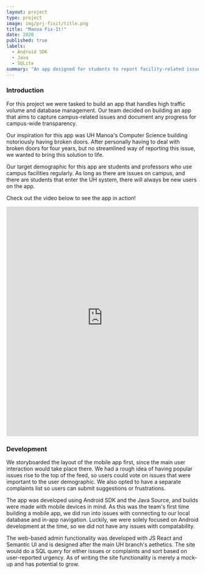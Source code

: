 ```yaml
---
layout: project
type: project
image: img/prj-fixit/title.png
title: "Manoa Fix-It!"
date: 2020
published: true
labels:
  - Android SDK
  - Java
  - SQLite
summary: "An app designed for students to report facility-related issues. A final project for ICS 414."
---
```


### Introduction
For this project we were tasked to build an app that handles high traffic volume and database management. Our team decided on building an app that aims to capture campus-related issues and document any progress for campus-wide transparency. 

Our inspiration for this app was UH Manoa's Computer Science building notoriously having broken doors. After personally having to deal with broken doors for four years, but no streamlined way of reporting this issue, we wanted to bring this solution to life.

Our target demographic for this app are students and professors who use campus facilities regularly. As long as there are issues on campus, and there are students that enter the UH system, there will always be new users on the app.

Check out the video below to see the app in action!

<div class="p-4" style="text-align: center">
	<iframe width="100%" height="600" src="https://www.youtube-nocookie.com/embed/bbYfWPntq98?si=qHSzi5pjkqPyA7wR" title="YouTube video player" frameborder="0" allow="accelerometer; autoplay; clipboard-write; encrypted-media; gyroscope; picture-in-picture; web-share" referrerpolicy="strict-origin-when-cross-origin" allowfullscreen></iframe>
</div>

### Development

We storyboarded the layout of the mobile app first, since the main user interaction would take place there. We had a rough idea of having popular issues rise to the top of the feed, so users could vote on issues that were important to the user demographic. We also opted to have a separate complaints list so users can submit suggestions or frustrations. 

The app was developed using Android SDK and the Java Source, and builds were made with mobile devices in mind. As this was the team's first time building a mobile app, we did run into issues with connecting to our local database and in-app navigation. Luckily, we were solely focused on Android development at the time, so we did not have any issues with compatability. 

The web-based admin functionality was developed with JS React and Semantic UI and is designed after the main UH branch's aethetics. The site would do a SQL query for either issues or complaints and sort based on user-reported urgency. As of writing the site functionality is merely a mock-up and has potential to grow.
